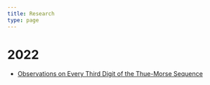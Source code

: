 ```yaml
---
title: Research
type: page
---
```


# 2022
- [Observations on Every Third Digit of the Thue-Morse Sequence](/research/t3d)
